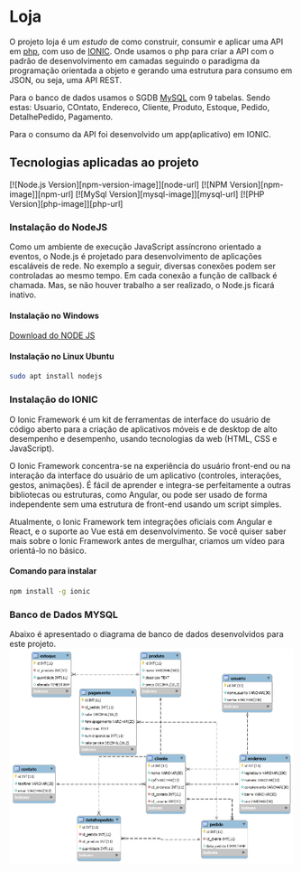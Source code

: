 # Loja
O projeto loja é um _estudo_ de como construir, consumir e
aplicar uma API em [php](https://www.php.net/), com uso de [IONIC](https://ionicframework.com/). Onde usamos o php
para criar a API com o padrão de desenvolvimento em camadas
seguindo o paradigma da programação orientada a objeto e gerando 
uma estrutura para consumo em JSON, ou seja, uma API REST.

Para o banco de dados usamos o SGDB [MySQL](https://dev.mysql.com/) com 9 tabelas. Sendo
estas: Usuario, COntato, Endereco, Cliente, Produto, Estoque, Pedido,
DetalhePedido, Pagamento.

Para o consumo da API foi desenvolvido um app(aplicativo) em IONIC.

## Tecnologias aplicadas ao projeto 
[![Node.js Version][npm-version-image]][node-url]
[![NPM Version][npm-image]][npm-url]
[![MySql Version][mysql-image]][mysql-url]
[![PHP Version][php-image]][php-url]

### Instalação do NodeJS
Como um ambiente de execução JavaScript assíncrono orientado a eventos,
 o Node.js é projetado para desenvolvimento de aplicações escaláveis de rede.
  No exemplo a seguir, diversas conexões podem ser controladas ao mesmo tempo. 
  Em cada conexão a função de callback é chamada. Mas, se não houver trabalho a ser realizado, o Node.js ficará inativo.

  #### Instalação no Windows

  [Download do NODE JS](https://nodejs.org/pt-br/download/)

  #### Instalação no Linux Ubuntu 
  ```bash
  sudo apt install nodejs
  ```
  ### Instalação do IONIC
  O Ionic Framework é um kit de ferramentas de interface do usuário
   de código aberto para a criação de aplicativos móveis e de desktop de alto 
   desempenho e desempenho, usando tecnologias da web (HTML, CSS e JavaScript).

O Ionic Framework concentra-se na experiência do usuário front-end ou na 
interação da interface do usuário de um aplicativo (controles, interações, 
gestos, animações). É fácil de aprender e integra-se perfeitamente a outras
 bibliotecas ou estruturas, como Angular, ou pode ser usado de forma independente
  sem uma estrutura de front-end usando um script simples.

Atualmente, o Ionic Framework tem integrações oficiais com Angular e React,
 e o suporte ao Vue está em desenvolvimento. Se você quiser saber mais sobre
  o Ionic Framework antes de mergulhar, criamos um vídeo para orientá-lo no básico.

  #### Comando para instalar 
  ```bash
  npm install -g ionic
  ```
  ### Banco de Dados MYSQL
  Abaixo é apresentado o diagrama de banco de dados 
  desenvolvidos para este projeto.
![](db/img/diagramabanco.png)

